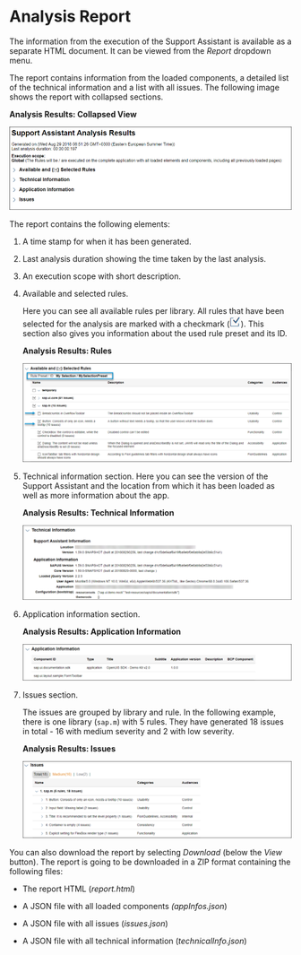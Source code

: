 <!-- loio29bcdec715a2428092666212bb6bb875 -->

# Analysis Report

The information from the execution of the Support Assistant is available as a separate HTML document. It can be viewed from the *Report* dropdown menu.

The report contains information from the loaded components, a detailed list of the technical information and a list with all issues. The following image shows the report with collapsed sections.

  
  
**Analysis Results: Collapsed View**

![](images/loioea03b3f155794651b63742a574a42a7b_HiRes.png "Analysis Results: Collapsed View")

The report contains the following elements:

1.  A time stamp for when it has been generated.

2.  Last analysis duration showing the time taken by the last analysis.

3.  An execution scope with short description.

4.  Available and selected rules.

    Here you can see all available rules per library. All rules that have been selected for the analysis are marked with a checkmark \(![](images/loio6f0632338a294dbd8fda177a422d88d8_HiRes.png)\). This section also gives you information about the used rule preset and its ID.

      
      
    **Analysis Results: Rules**

    ![](images/loioa6b194107723468daf578214e7abc8b3_HiRes.png "Analysis Results: Rules")

5.  Technical information section. Here you can see the version of the Support Assistant and the location from which it has been loaded as well as more information about the app.

      
      
    **Analysis Results: Technical Information**

    ![](images/loio103b3fc2cf0049abab89f7411a8bccde_HiRes.png "Analysis Results: Technical Information")

6.  Application information section.

      
      
    **Analysis Results: Application Information**

    ![](images/loioff63b15f32044ad58e83a2c4a76f9453_HiRes.png "Analysis Results: Application Information")

7.  Issues section.

    The issues are grouped by library and rule. In the following example, there is one library \(`sap.m`\) with 5 rules. They have generated 18 issues in total - 16 with medium severity and 2 with low severity.

      
      
    **Analysis Results: Issues**

    ![](images/loiod39e614af12d44899a32dc2db58ebea5_HiRes.png "Analysis Results: Issues")


You can also download the report by selecting *Download* \(below the *View* button\). The report is going to be downloaded in a ZIP format containing the following files:

-   The report HTML \(*report.html*\)

-   A JSON file with all loaded components *\(appInfos.json*\)

-   A JSON file with all issues \(*issues.json*\)

-   A JSON file with all technical information \(*technicalInfo.json*\)


